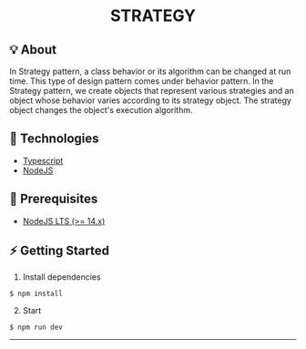 <h1 align="center">
  STRATEGY
</h1>

## :bulb: About
In Strategy pattern, a class behavior or its algorithm can be changed at run time. This type of design pattern comes under behavior pattern. In the Strategy pattern, we create objects that represent various strategies and an object whose behavior varies according to its strategy object. The strategy object changes the object's execution algorithm.


## :rocket: Technologies

* [Typescript](https://www.typescriptlang.org/)
* [NodeJS](https://nodejs.org/en/)

## :electric_plug: Prerequisites

- [NodeJS LTS (>= 14.x)](https://nodejs.org/)

## :zap: Getting Started

1. Install dependencies
```shell
$ npm install
```

2. Start
```shell
$ npm run dev
```
---
